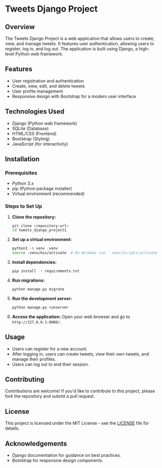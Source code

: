 # Tweets Django Project

## Overview
The Tweets Django Project is a web application that allows users to create, view, and manage tweets. It features user authentication, allowing users to register, log in, and log out. The application is built using Django, a high-level Python web framework.

## Features
- User registration and authentication
- Create, view, edit, and delete tweets
- User profile management
- Responsive design with Bootstrap for a modern user interface

## Technologies Used
- Django (Python web framework)
- SQLite (Database)
- HTML/CSS (Frontend)
- Bootstrap (Styling)
- JavaScript (for interactivity)

## Installation

### Prerequisites
- Python 3.x
- pip (Python package installer)
- Virtual environment (recommended)

### Steps to Set Up
1. **Clone the repository:**
   ```bash
   git clone <repository-url>
   cd tweets_django_project1
   ```

2. **Set up a virtual environment:**
   ```bash
   python3 -m venv .venv
   source .venv/bin/activate  # On Windows use `.venv\Scripts\activate`
   ```

3. **Install dependencies:**
   ```bash
   pip install -r requirements.txt
   ```

4. **Run migrations:**
   ```bash
   python manage.py migrate
   ```

5. **Run the development server:**
   ```bash
   python manage.py runserver
   ```

6. **Access the application:**
   Open your web browser and go to `http://127.0.0.1:8000/`.

## Usage
- Users can register for a new account.
- After logging in, users can create tweets, view their own tweets, and manage their profiles.
- Users can log out to end their session.

## Contributing
Contributions are welcome! If you'd like to contribute to this project, please fork the repository and submit a pull request.

## License
This project is licensed under the MIT License - see the [LICENSE](LICENSE) file for details.

## Acknowledgements
- Django documentation for guidance on best practices.
- Bootstrap for responsive design components.
